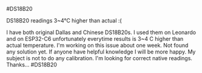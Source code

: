 #DS18B20

DS18B20 readings 3~4°C higher than actual :(

I have both original Dallas and Chinese DS18B20s.
I used them on Leonardo and on ESP32-C6 unfortunately everytime results is 3~4 C higher than actual temperature.
I'm working on this issue about one week. Not found any solution yet.
If anyone have helpful knowledge I will be more happy.
My subject is not to do any calibration.
I'm looking for correct native readings.
Thanks... #DS18B20
